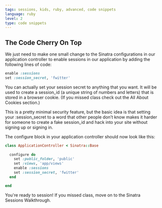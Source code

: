 ```yaml
---
tags: sessions, kids, ruby, advanced, code snippets
language: ruby
level: 2
type: code snippets
---
```


## The Code Cherry On Top

We just need to make one small change to the Sinatra configurations in our application controller to enable sessions in our application by adding the following lines of code:

```ruby
enable :sessions
set :session_secret, 'fwitter'
```

You can actually set your session secret to anything that you want. It will be used to create a session_id (a unique string of numbers and letters) that is stored in a browser cookie. (If you missed class check out the All About Cookies section.)

This is a pretty minimal security feature, but the basic idea is that setting your :session_secret to a word that other people don’t know makes it harder for someone to create a fake session_id and hack into your site without signing up or signing in.

The configure block in your application controller should now look like this:

```ruby
class ApplicationController < Sinatra::Base
  
  configure do
    set :public_folder, 'public'
    set :views, 'app/views'
    enable :sessions
    set :session_secret, 'fwitter'
  end

end
```

You're ready to session! If you missed class, move on to the Sinatra Sessions Walkthrough.
